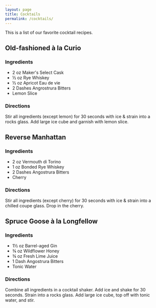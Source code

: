 ```yaml
---
layout: page
title: Cocktails
permalink: /cocktails/
---
```


This is a list of our favorite cocktail recipes.

## Old-fashioned à la Curio

### Ingredients

- 2 oz Maker's Select Cask
- ½ oz Rye Whiskey
- ½ oz Apricot Eau de vie
- 2 Dashes Angrostrura Bitters
- Lemon Slice

### Directions

Stir all ingredients (except lemon) for 30 seconds with ice & strain
into a rocks glass. Add large ice cube and garnish with lemon slice.

## Reverse Manhattan

### Ingredients

- 2 oz Vermouth di Torino
- 1 oz Bonded Rye Whiskey
- 2 Dashes Angostrura Bitters
- Cherry

### Directions

Stir all ingredients (except cherry) for 30 seconds with ice & strain
into a chilled coupe glass. Drop in the cherry.

## Spruce Goose à la Longfellow

### Ingredients

- 1½ oz Barrel-aged Gin
- ¾ oz Wildflower Honey
- ¾ oz Fresh Lime Juice
- 1 Dash Angostrura Bitters
- Tonic Water

### Directions

Combine all ingredients in a cocktail shaker. Add ice and shake for 30
seconds. Strain into a rocks glass. Add large ice cube, top off
with tonic water, and stir.
